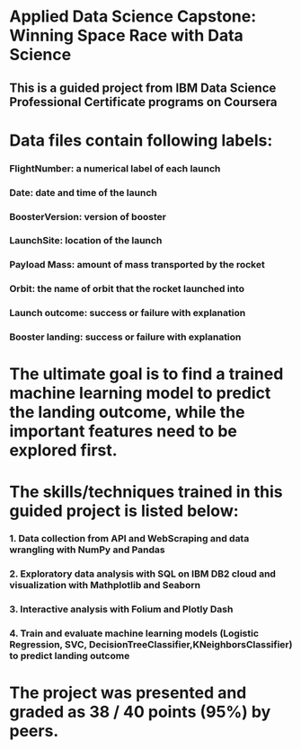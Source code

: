 # Applied Data Science Capstone: Winning Space Race with Data Science
##  This is a guided project from IBM Data Science Professional Certificate programs on Coursera
#
# Data files contain following labels:
###  FlightNumber: a numerical label of each launch
###  Date: date and time of the launch
###  BoosterVersion: version of booster
###  LaunchSite: location of the launch
###  Payload Mass: amount of mass transported by the rocket
###  Orbit: the name of orbit that the rocket launched into
###  Launch outcome: success or failure with explanation
###  Booster landing: success or failure with explanation
# 
# The ultimate goal is to find a trained machine learning model to predict the landing outcome, while the important features need to be explored first.
#
# The skills/techniques trained in this guided project is listed below:
### 1. Data collection from API and WebScraping and data wrangling with NumPy and Pandas
### 2. Exploratory data analysis with SQL on IBM DB2 cloud and visualization with Mathplotlib and Seaborn
### 3. Interactive analysis with Folium and Plotly Dash
### 4. Train and evaluate machine learning models (Logistic Regression, SVC, DecisionTreeClassifier,KNeighborsClassifier) to predict landing outcome
#
# The project was presented and graded as 38 / 40 points (95%) by peers.
